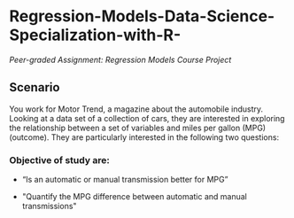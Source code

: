 # Regression-Models-Data-Science-Specialization-with-R-
*Peer-graded Assignment: Regression Models Course Project*
## Scenario  
You work for Motor Trend, a magazine about the automobile industry. Looking at a data set of a collection of cars, they are interested in exploring the relationship between a set of variables and miles per gallon (MPG) (outcome). They are particularly interested in the following two questions:
### Objective of study are:  
* “Is an automatic or manual transmission better for MPG”

* "Quantify the MPG difference between automatic and manual transmissions" 
